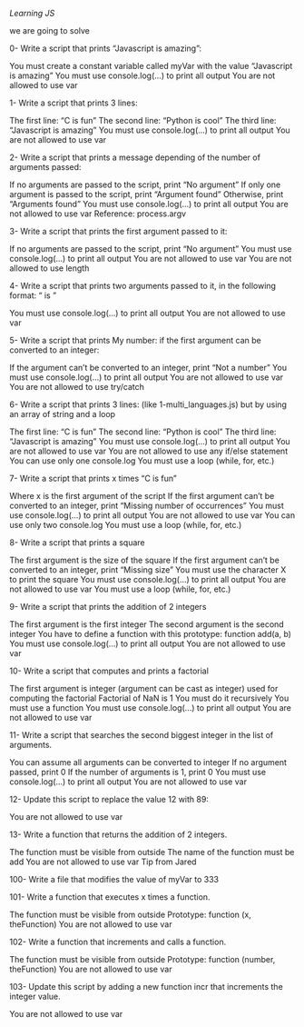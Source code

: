 *Learning JS*

we are going to solve

0- Write a script that prints “Javascript is amazing”:

You must create a constant variable called myVar with the value “Javascript is amazing”
You must use console.log(...) to print all output
You are not allowed to use var

1- Write a script that prints 3 lines:

The first line: “C is fun”
The second line: “Python is cool”
The third line: “Javascript is amazing”
You must use console.log(...) to print all output
You are not allowed to use var

2- Write a script that prints a message depending of the number of arguments passed:

If no arguments are passed to the script, print “No argument”
If only one argument is passed to the script, print “Argument found”
Otherwise, print “Arguments found”
You must use console.log(...) to print all output
You are not allowed to use var
Reference: process.argv

3- Write a script that prints the first argument passed to it:

If no arguments are passed to the script, print “No argument”
You must use console.log(...) to print all output
You are not allowed to use var
You are not allowed to use length

4- Write a script that prints two arguments passed to it, in the following format: “ is ”

You must use console.log(...) to print all output
You are not allowed to use var

5- Write a script that prints My number: <first argument converted in integer> if the first argument can be converted to an integer:

If the argument can’t be converted to an integer, print “Not a number”
You must use console.log(...) to print all output
You are not allowed to use var
You are not allowed to use try/catch

6- Write a script that prints 3 lines: (like 1-multi_languages.js) but by using an array of string and a loop

The first line: “C is fun”
The second line: “Python is cool”
The third line: “Javascript is amazing”
You must use console.log(...) to print all output
You are not allowed to use var
You are not allowed to use any if/else statement
You can use only one console.log
You must use a loop (while, for, etc.)

7- Write a script that prints x times “C is fun”

Where x is the first argument of the script
If the first argument can’t be converted to an integer, print “Missing number of occurrences”
You must use console.log(...) to print all output
You are not allowed to use var
You can use only two console.log
You must use a loop (while, for, etc.)

8- Write a script that prints a square

The first argument is the size of the square
If the first argument can’t be converted to an integer, print “Missing size”
You must use the character X to print the square
You must use console.log(...) to print all output
You are not allowed to use var
You must use a loop (while, for, etc.)

9- Write a script that prints the addition of 2 integers

The first argument is the first integer
The second argument is the second integer
You have to define a function with this prototype: function add(a, b)
You must use console.log(...) to print all output
You are not allowed to use var

10- Write a script that computes and prints a factorial

The first argument is integer (argument can be cast as integer) used for computing the factorial
Factorial of NaN is 1
You must do it recursively
You must use a function
You must use console.log(...) to print all output
You are not allowed to use var


11- Write a script that searches the second biggest integer in the list of arguments.

You can assume all arguments can be converted to integer
If no argument passed, print 0
If the number of arguments is 1, print 0
You must use console.log(...) to print all output
You are not allowed to use var

12- Update this script to replace the value 12 with 89:

You are not allowed to use var

13- Write a function that returns the addition of 2 integers.

The function must be visible from outside
The name of the function must be add
You are not allowed to use var
Tip from Jared

100- Write a file that modifies the value of myVar to 333

101- Write a function that executes x times a function.

The function must be visible from outside
Prototype: function (x, theFunction)
You are not allowed to use var

102- Write a function that increments and calls a function.

The function must be visible from outside
Prototype: function (number, theFunction)
You are not allowed to use var

103- Update this script by adding a new function incr that increments the integer value.

You are not allowed to use var

